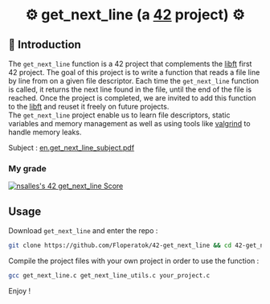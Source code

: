 # <div align="center">⚙️ get_next_line (a [42](https://42perpignan.fr/) project) ⚙️</div>
## 📑 Introduction
The `get_next_line` function is a 42 project that complements the [libft](https://github.com/Floperatok/42-libft) first 42 project. The goal of this project is to write a function that reads a file line by line from on a given file descriptor. Each time the `get_next_line` function is called, it returns the next line found in the file, until the end of the file is reached.
Once the project is completed, we are invited to add this function to the [libft](https://github.com/Floperatok/42-libft) and reuset it freely on future projects.\
The `get_next_line` project enable us to learn file descriptors, static variables and memory management as well as using tools like [valgrind](https://valgrind.org/) to handle memory leaks.

Subject : <a href=asset/en.subject.pdf>en.get_next_line_subject.pdf<a/>
### My grade
[![nsalles's 42 get_next_line Score](https://badge42.coday.fr/api/v2/clshyl91d071301p436jjiyqr/project/3367932)](https://github.com/Coday-meric/badge42)
## Usage
Download `get_next_line` and enter the repo :
```sh
git clone https://github.com/Floperatok/42-get_next_line && cd 42-get_next_line
```
Compile the project files with your own project in order to use the function :
```sh
gcc get_next_line.c get_next_line_utils.c your_project.c
```
Enjoy !
